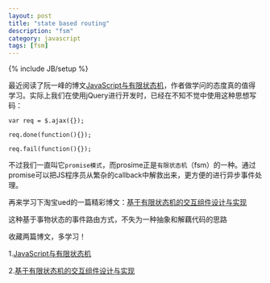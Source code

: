 ```yaml
---
layout: post
title: "state based routing"
description: "fsm"
category: javascript
tags: [fsm]
---
```

{% include JB/setup %}


最近阅读了阮一峰的博文[JavaScript与有限状态机](http://www.ruanyifeng.com/blog/2013/09/finite-state_machine_for_javascript.html)，作者做学问的态度真的值得学习。实际上我们在使用jQuery进行开发时，已经在不知不觉中使用这种思想写码：

	var req = $.ajax({});
	
	req.done(function(){});
	
	req.fail(function(){});
	
	
不过我们一直叫它`promise模式`，而prosime正是`有限状态机`（fsm）的一种。通过promise可以把JS程序员从繁杂的callback中解救出来，更方便的进行异步事件处理。


再来学习下淘宝ued的一篇精彩博文：[基于有限状态机的交互组件设计与实现](http://ued.taobao.com/blog/2012/10/fsm/)

这种基于事物状态的事件路由方式，不失为一种抽象和解藕代码的思路

收藏两篇博文，多学习！

1.[JavaScript与有限状态机](http://www.ruanyifeng.com/blog/2013/09/finite-state_machine_for_javascript.html)

2.[基于有限状态机的交互组件设计与实现](http://ued.taobao.com/blog/2012/10/fsm/)